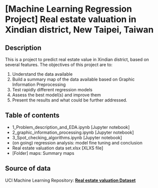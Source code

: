 # [Machine Learning Regression Project] Real estate valuation in Xindian district, New Taipei, Taiwan
## Description
This is a project to predict real estate value in Xindian district, based on several features. The objectives of this project are to:
1. Understand the data available
2. Build a summary map of the data available based on Graphic Information Preprocessing
3. Test rapidly different regression models
4. Assess the best model(s) and improve them
5. Present the results and what could be further addressed.

## Table of contents
* 1_Problem_description_and_EDA.ipynb [Jupyter notebook]
* 2_graphic_information_processing.ipynb [Jupyter notebook]
* 3_Spot_checking_algorithms.ipynb [Jupyter notebook]
* (on going) regression analysis: model fine tuning and conclusion
* Real estate valuation data set.xlsx [XLXS file]
* [Folder] maps: Summary maps
  
## Source of data
UCI Machine Learning Repository: __[Real estate valuation Dataset](https://archive.ics.uci.edu/ml/datasets/Real+estate+valuation+data+set)__
